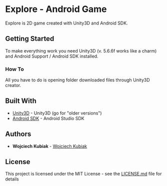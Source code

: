 # Explore - Android Game

Explore is 2D game created with Unity3D and Android SDK.

## Getting Started

To make everything work you need Unity3D (v. 5.6.6f works like a charm) and Android Support / Android SDK installed.

### How To

All you have to do is opening folder downloaded files through Unity3D creator.

## Built With

* [Unity3D](https://unity3d.com/) - Unity3D (go for "older versions")
* [Android SDK](https://developer.android.com/studio/) - Android Studio SDK

## Authors

* **Wojciech Kubiak** - [Wojciech Kubiak](https://github.com/Wokub)


## License

This project is licensed under the MIT License - see the [LICENSE.md](LICENSE.md) file for details


